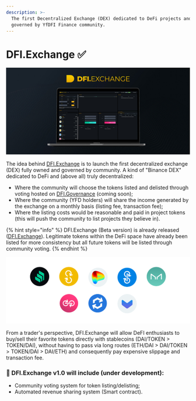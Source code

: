 ```yaml
---
description: >-
  The first Decentralized Exchange (DEX) dedicated to DeFi projects and fully
  governed by YfDFI Finance community.
---
```


# DFI.Exchange ✅

![](../.gitbook/assets/dfi-exchange-cover.jpg)

The idea behind [DFI.Exchange](https://dfi.exchange) is to launch the first decentralized exchange \(DEX\) fully owned and governed by community. A kind of "Binance DEX" dedicated to DeFi and \(above all\) truly decentralized:

* Where the community will choose the tokens listed and delisted through voting hosted on [DFI.Governance](dfi.governance.md) \(coming soon\);
* Where the community \(YFD holders\) will share the income generated by the exchange on a monthly basis \(listing fee, transaction fee\);
* Where the listing costs would be reasonable and paid in project tokens \(this will push the community to list projects they believe in\).

{% hint style="info" %}
DFI.Exchange \(Beta version\) is already released \([DFI.Exchange](https://dfi.exchange)\). Legitimate tokens within the DeFi space have already been listed for more consistency but all future tokens will be listed through community voting.
{% endhint %}

![](../.gitbook/assets/dfi-exchange-initial-token-listed.png)

From a trader's perspective, DFI.Exchange will allow DeFI enthusiasts to buy/sell their favorite tokens directly with stablecoins \(DAI/TOKEN &gt; TOKEN/DAI\), without having to pass via long routes \(ETH/DAI &gt; DAI/TOKEN &gt; TOKEN/DAI &gt; DAI/ETH\) and consequently pay expensive slippage and transaction fee.

### **🔄 DFI.Exchange v1.0 will include \(under development\):**

* Community voting system for token listing/delisting;
* Automated revenue sharing system \(Smart contract\).

 



